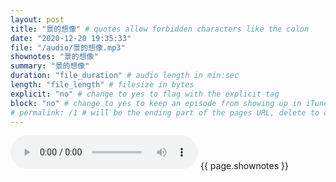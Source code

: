 ```yaml
---
layout: post
title: "景的想像" # quotes allow forbidden characters like the colon
date: "2020-12-20 19:35:33"
file: "/audio/景的想像.mp3"
shownotes: "景的想像"
summary: "景的想像"
duration: "file_duration" # audio length in min:sec
length: "file_length" # filesize in bytes
explicit: "no" # change to yes to flag with the explicit tag
block: "no" # change to yes to keep an episode from showing up in iTunes
# permalink: /1 # will be the ending part of the pages URL, delete to default to the title
---
```


<audio controls>
<source src="{{site.url}}{{site.baseurl}}{{ page.file }}" type="audio/x-mp3">
Your browser does not support the audio element.
</audio>
{{ page.shownotes }}
